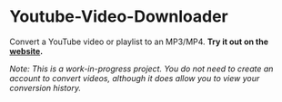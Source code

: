 # Youtube-Video-Downloader
Convert a YouTube video or playlist to an MP3/MP4. **Try it out on the [website](https://youtube-video-to-mp4.herokuapp.com/).**

*Note: This is a work-in-progress project. You do not need to create an account to convert videos, although it does allow you to view your conversion history.*
